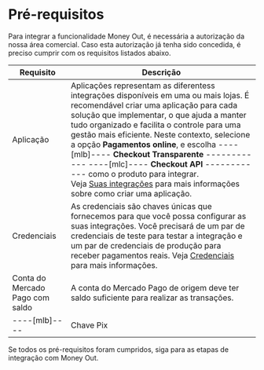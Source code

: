 # Pré-requisitos

Para integrar a funcionalidade Money Out, é necessária a autorização da nossa área comercial. Caso esta autorização já tenha sido concedida, é preciso cumprir com os requisitos listados abaixo.

| Requisito | Descrição |
|---|---|
| Aplicação | Aplicações representam as diferentess integrações disponíveis em uma ou mais lojas. É recomendável criar uma aplicação para cada solução que implementar, o que ajuda a manter tudo organizado e facilita o controle para uma gestão mais eficiente. Neste contexto, selecione a opção **Pagamentos online**, e escolha ----[mlb]---- **Checkout Transparente** ------------ ----[mlc]---- **Checkout API** ------------ como o produto para integrar. <br>Veja [Suas integrações](/developers/pt/docs/money-out/additional-content/your-integrations/introduction) para mais informações sobre como criar uma aplicação. |
| Credenciais | As credenciais são chaves únicas que fornecemos para que você possa configurar as suas integrações. Você precisará de um par de credenciais de teste para testar a integração e um par de credenciais de produção para receber pagamentos reais. Veja [Credenciais](/developers/pt/docs/money-out/additional-content/your-integrations/credentials) para mais informações. |
| Conta do Mercado Pago com saldo | A conta do Mercado Pago de origem deve ter saldo suficiente para realizar as transações. |
----[mlb]---- | Chave Pix | Para integrar o Money Out, é necessário ter as chaves Pix cadastradas. Caso ainda não tenha, veja o [vídeo](https://www.youtube.com/watch?v=60tApKYVnkA) para mais informações sobre como cadastrá-las. | ------------

Se todos os pré-requisitos foram cumpridos, siga para as etapas de integração com Money Out.